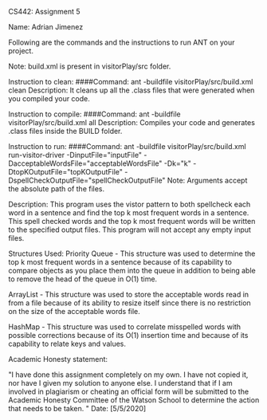 CS442: Assignment 5

Name: Adrian Jimenez

Following are the commands and the instructions to run ANT on your project.

Note: build.xml is present in visitorPlay/src folder.

Instruction to clean: ####Command: ant -buildfile visitorPlay/src/build.xml clean Description: It cleans up all the .class files that were generated when you compiled your code.

Instruction to compile: ####Command: ant -buildfile visitorPlay/src/build.xml all Description: Compiles your code and generates .class files inside the BUILD folder.

Instruction to run: ####Command: ant -buildfile visitorPlay/src/build.xml run-visitor-driver -DinputFile="inputFile" -DacceptableWordsFile="acceptableWordsFile" -Dk="k" -DtopKOutputFile="topKOutputFile" -DspellCheckOutputFile="spellCheckOutputFile" Note: Arguments accept the absolute path of the files.

Description: This program uses the vistor pattern to both spellcheck each word in a sentence and find the top k most frequent words in a sentence. This spell checked words and the top k most frequent words will be written to the specified output files. This program will not accept any empty input files.

Structures Used: Priority Queue - This structure was used to determine the top k most frequent words in a sentence because of its capability to compare objects as you place them into the queue in addition to being able to remove the head of the queue in O(1) time.

ArrayList - This structure was used to store the acceptable words read in from a file because of its ability to resize itself since there is no restriction on the size of the acceptable words file.

HashMap - This structure was used to correlate misspelled words with possible corrections because of its O(1) insertion time and because of its capability to relate keys and values.

Academic Honesty statement:

"I have done this assignment completely on my own. I have not copied it, nor have I given my solution to anyone else. I understand that if I am involved in plagiarism or cheating an official form will be submitted to the Academic Honesty Committee of the Watson School to determine the action that needs to be taken. " Date: [5/5/2020]

